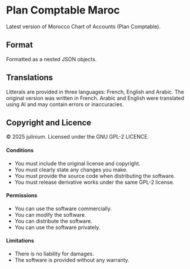 # Plan Comptable Maroc

Latest version of Morocco Chart of Accounts (Plan Comptable).
## Format
Formatted as a nested JSON objects.
## Translations
Litterals are provided in three languages: French, English and Arabic. 
The original version was written in French. Arabic and English were translated using AI and may contain errors or inaccuracies.

## Copyright and Licence
© 2025 julinium. Licensed under the  GNU GPL-2 LICENCE.

#### Conditions
- You must include the original license and copyright.
- You must clearly state any changes you make.
- You must provide the source code when distributing the software.
- You must release derivative works under the same GPL-2 license.

#### Permissions
- You can use the software commercially.
- You can modify the software.
- You can distribute the software.
- You can use the software privately.

#### Limitations
- There is no liability for damages.
- The software is provided without any warranty.

